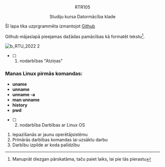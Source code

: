 <p align="center">
  RTR105

  <p align="center">
Studiju kursa Datormācība klade
<p align="center">

Šī lapa tika uzprgrammēta izmantojot [Github](https://github.com/)

Github mājaslapā pieejamas dažādas pamācības kā formatēt tekstu[^1].
[^1]: Manuprāt diezgan pārskatāma, taču paiet laiks, lai pie tās pierastu

![b_RTU_2022 2](https://github.com/GustavsSinats/RTR105/assets/144107004/b840a568-77c7-48d7-a51e-546dba7a23fd)


- [ ] 1. nodarbības "Atziņas"
### Manas Linux pirmās komandas:  
+ **uname**  
+ **unname**  
+ **unname -a**  
+ **man unname**  
+ **history**
+ **pwd**
- [ ] 2. nodarbība Darbības ar Linux OS  

1. Iepazīšanās ar jaunu operētājsistēmu  
2. Primārās darbības komandas lai uzsāktu darbu  
3. Darbību izpilde ar koda palīdzību  


   
   

